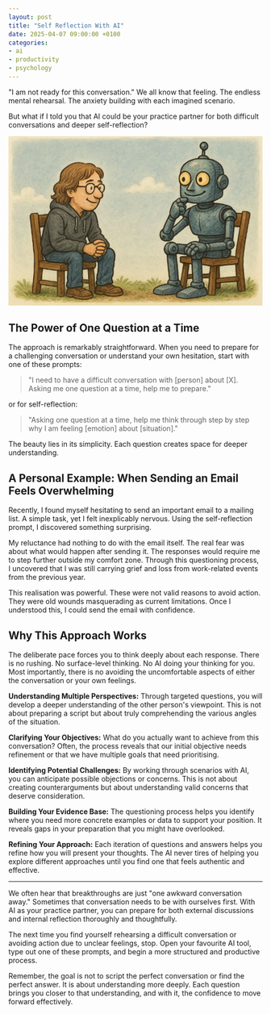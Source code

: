 ```yaml
---
layout: post
title: "Self Reflection With AI"
date: 2025-04-07 09:00:00 +0100
categories:
- ai
- productivity
- psychology
---
```


"I am not ready for this conversation." We all know that feeling. The endless mental rehearsal. The anxiety building with each imagined scenario.

But what if I told you that AI could be your practice partner for both difficult conversations and deeper self-reflection?

![AI as a therapeutic practice partner](/assets/img/ai-therapist.jpeg)

<!--more-->

## The Power of One Question at a Time

The approach is remarkably straightforward. When you need to prepare for a challenging conversation or understand your own hesitation, start with one of these prompts:

> "I need to have a difficult conversation with [person] about [X]. Asking me one question at a time, help me to prepare."

or for self-reflection:

> "Asking one question at a time, help me think through step by step why I am feeling [emotion] about [situation]."

The beauty lies in its simplicity. Each question creates space for deeper understanding.

## A Personal Example: When Sending an Email Feels Overwhelming

Recently, I found myself hesitating to send an important email to a mailing list. A simple task, yet I felt inexplicably nervous. Using the self-reflection prompt, I discovered something surprising.

My reluctance had nothing to do with the email itself. The real fear was about what would happen after sending it. The responses would require me to step further outside my comfort zone. Through this questioning process, I uncovered that I was still carrying grief and loss from work-related events from the previous year.

This realisation was powerful. These were not valid reasons to avoid action. They were old wounds masquerading as current limitations. Once I understood this, I could send the email with confidence.

## Why This Approach Works

The deliberate pace forces you to think deeply about each response. There is no rushing. No surface-level thinking. No AI doing your thinking for you. Most importantly, there is no avoiding the uncomfortable aspects of either the conversation or your own feelings.

**Understanding Multiple Perspectives:** Through targeted questions, you will develop a deeper understanding of the other person's viewpoint. This is not about preparing a script but about truly comprehending the various angles of the situation.

**Clarifying Your Objectives:** What do you actually want to achieve from this conversation? Often, the process reveals that our initial objective needs refinement or that we have multiple goals that need prioritising.

**Identifying Potential Challenges:** By working through scenarios with AI, you can anticipate possible objections or concerns. This is not about creating counterarguments but about understanding valid concerns that deserve consideration.

**Building Your Evidence Base:** The questioning process helps you identify where you need more concrete examples or data to support your position. It reveals gaps in your preparation that you might have overlooked.

**Refining Your Approach:** Each iteration of questions and answers helps you refine how you will present your thoughts. The AI never tires of helping you explore different approaches until you find one that feels authentic and effective.

----

We often hear that breakthroughs are just "one awkward conversation away." Sometimes that conversation needs to be with ourselves first. With AI as your practice partner, you can prepare for both external discussions and internal reflection thoroughly and thoughtfully.

The next time you find yourself rehearsing a difficult conversation or avoiding action due to unclear feelings, stop. Open your favourite AI tool, type out one of these prompts, and begin a more structured and productive process.

Remember, the goal is not to script the perfect conversation or find the perfect answer. It is about understanding more deeply. Each question brings you closer to that understanding, and with it, the confidence to move forward effectively. 